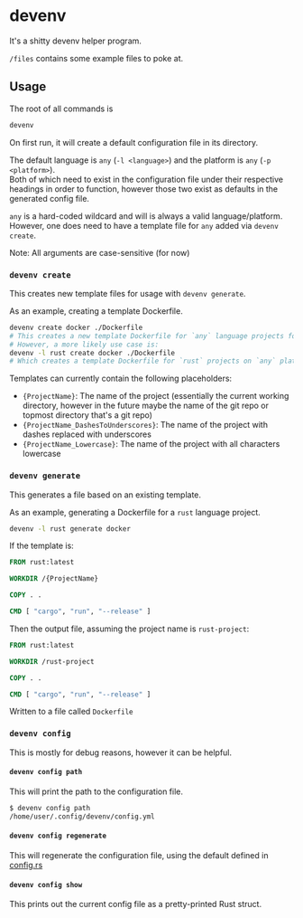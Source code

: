 # devenv

It's a shitty devenv helper program.

`/files` contains some example files to poke at.

## Usage

The root of all commands is

```bash
devenv
```

On first run, it will create a default configuration file in its directory.

The default language is `any` (`-l <language>`) and the platform is `any` (`-p <platform>`).  
Both of which need to exist in the configuration file under their respective headings in order to function, however those two exist as defaults in the generated config file.

`any` is a hard-coded wildcard and will is always a valid language/platform. However, one does need to have a template file for `any` added via `devenv create`.

Note: All arguments are case-sensitive (for now)

### `devenv create`

This creates new template files for usage with `devenv generate`.

As an example, creating a template Dockerfile.

```bash
devenv create docker ./Dockerfile
# This creates a new template Dockerfile for `any` language projects for the `any` platform.
# However, a more likely use case is:
devenv -l rust create docker ./Dockerfile
# Which creates a template Dockerfile for `rust` projects on `any` platform.
```

Templates can currently contain the following placeholders:

- `{ProjectName}`: The name of the project (essentially the current working directory, however in the future maybe the name of the git repo or topmost directory that's a git repo)
- `{ProjectName_DashesToUnderscores}`: The name of the project with dashes replaced with underscores
- `{ProjectName_Lowercase}`: The name of the project with all characters lowercase

### `devenv generate`

This generates a file based on an existing template.

As an example, generating a Dockerfile for a `rust` language project.

```bash
devenv -l rust generate docker
```

If the template is:

```Dockerfile
FROM rust:latest

WORKDIR /{ProjectName}

COPY . .

CMD [ "cargo", "run", "--release" ]
```

Then the output file, assuming the project name is `rust-project`:

```Dockerfile
FROM rust:latest

WORKDIR /rust-project

COPY . .

CMD [ "cargo", "run", "--release" ]
```

Written to a file called `Dockerfile`

### `devenv config`

This is mostly for debug reasons, however it can be helpful.

#### `devenv config path`

This will print the path to the configuration file.

```bash
$ devenv config path
/home/user/.config/devenv/config.yml
```

#### `devenv config regenerate`

This will regenerate the configuration file, using the default defined in [config.rs](src/config.rs)

#### `devenv config show`

This prints out the current config file as a pretty-printed Rust struct.
